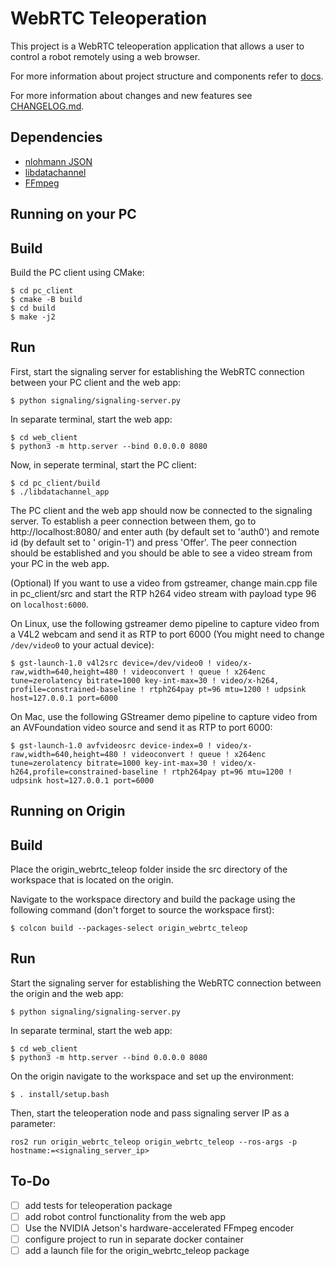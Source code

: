 # WebRTC Teleoperation

This project is a WebRTC teleoperation application that allows a user to control a robot remotely using a web browser.

For more information about project structure and components refer to [docs](docs/index.md).

For more information about changes and new features see [CHANGELOG.md](CHANGELOG.md).

## Dependencies

- [nlohmann JSON](https://github.com/nlohmann/json)
- [libdatachannel](https://github.com/paullouisageneau/libdatachannel)
- [FFmpeg](https://ffmpeg.org/)

## Running on your PC

## Build

Build the PC client using CMake:

```
$ cd pc_client
$ cmake -B build
$ cd build
$ make -j2
```

## Run

First, start the signaling server for establishing the WebRTC connection between your PC client and the web app:

```
$ python signaling/signaling-server.py
```

In separate terminal, start the web app:

```
$ cd web_client
$ python3 -m http.server --bind 0.0.0.0 8080
```

Now, in seperate terminal, start the PC client:

```
$ cd pc_client/build
$ ./libdatachannel_app
``` 

The PC client and the web app should now be connected to the signaling server. To establish a peer connection between
them, go to http://localhost:8080/ and enter auth (by default set to 'auth0') and remote id (by default set to '
origin-1') and press 'Offer'.
The peer connection should be established and you should be able to see a video stream from your PC in the web app.

(Optional) If you want to use a video from gstreamer, change main.cpp file in pc_client/src and start the RTP h264 video
stream with payload type 96
on `localhost:6000`.

On Linux, use the following gstreamer demo pipeline to capture video from a V4L2 webcam and send it as RTP to port
6000 (You might need to
change `/dev/video0` to your actual device):

```
$ gst-launch-1.0 v4l2src device=/dev/video0 ! video/x-raw,width=640,height=480 ! videoconvert ! queue ! x264enc tune=zerolatency bitrate=1000 key-int-max=30 ! video/x-h264, profile=constrained-baseline ! rtph264pay pt=96 mtu=1200 ! udpsink host=127.0.0.1 port=6000
```

On Mac, use the following GStreamer demo pipeline to capture video from an AVFoundation video source and send it as RTP
to port 6000:

```
$ gst-launch-1.0 avfvideosrc device-index=0 ! video/x-raw,width=640,height=480 ! videoconvert ! queue ! x264enc tune=zerolatency bitrate=1000 key-int-max=30 ! video/x-h264,profile=constrained-baseline ! rtph264pay pt=96 mtu=1200 ! udpsink host=127.0.0.1 port=6000
```

## Running on Origin

## Build

Place the origin_webrtc_teleop folder inside the src directory of the workspace that is located on the origin.

Navigate to the workspace directory and build the package using the following command (don't forget to source the
workspace
first):

```
$ colcon build --packages-select origin_webrtc_teleop
```

## Run

Start the signaling server for establishing the WebRTC connection between the origin and the web app:

```
$ python signaling/signaling-server.py
```

In separate terminal, start the web app:

```
$ cd web_client
$ python3 -m http.server --bind 0.0.0.0 8080
```

On the origin navigate to the workspace and set up the environment:

```
$ . install/setup.bash
```

Then, start the teleoperation node and pass signaling server IP as a parameter:

```
ros2 run origin_webrtc_teleop origin_webrtc_teleop --ros-args -p hostname:=<signaling_server_ip>
```

## To-Do

- [ ] add tests for teleoperation package
- [ ] add robot control functionality from the web app
- [ ] Use the NVIDIA Jetson's hardware-accelerated FFmpeg encoder
- [ ] configure project to run in separate docker container
- [ ] add a launch file for the origin_webrtc_teleop package